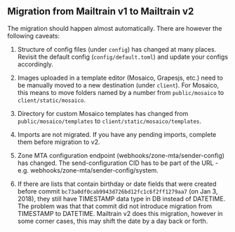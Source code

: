 ## Migration from Mailtrain v1 to Mailtrain v2

The migration should happen almost automatically. There are however the following caveats:

1. Structure of config files (under `config`) has changed at many places. Revisit the default config (`config/default.toml`)
   and update your configs accordingly.

2. Images uploaded in a template editor (Mosaico, Grapesjs, etc.) need to be manually moved to a new destination (under `client`).
   For Mosaico, this means to move folders named by a number from `public/mosaico` to `client/static/mosaico`.

3. Directory for custom Mosaico templates has changed from `public/mosaico/templates` to `client/static/mosaico/templates`.

4. Imports are not migrated. If you have any pending imports, complete them before migration to v2.

5. Zone MTA configuration endpoint (webhooks/zone-mta/sender-config) has changed. The send-configuration CID has to be
   part of the URL - e.g. webhooks/zone-mta/sender-config/system.

6. If there are lists that contain birthday or date fields that were created before
   commit `bc73a0df0cab9943d726bd12fc1c6f2ff1279aa7` (on Jan 3, 2018), they still have TIMESTAMP data type in DB instead
   of DATETIME. The problem was that that commit did not introduce migration from TIMESTAMP to DATETIME.
   Mailtrain v2 does this migration, however in some corner cases, this may shift the date by a day back or forth.
